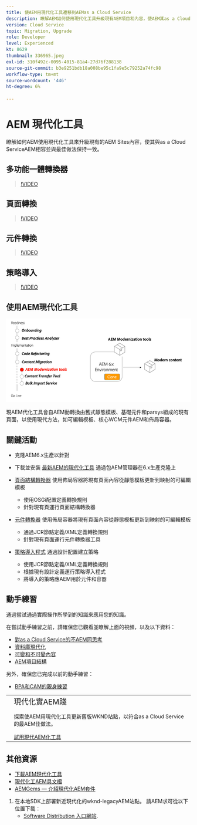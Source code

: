 ```yaml
---
title: 使AEM用現代化工具遷移到AEMas a Cloud Service
description: 瞭解AEM如何使用現代化工具升級現有AEM項目和內容，使AEM其as a Cloud Service相容。
version: Cloud Service
topic: Migration, Upgrade
role: Developer
level: Experienced
kt: 8629
thumbnail: 336965.jpeg
exl-id: 310f492c-0095-4015-81a4-27d76f288138
source-git-commit: b3e9251bdb18a008be95c1fa9e5c79252a74fc98
workflow-type: tm+mt
source-wordcount: '446'
ht-degree: 6%

---
```



# AEM 現代化工具

瞭解如何AEM使用現代化工具來升級現有的AEM Sites內容，使其與as a Cloud ServiceAEM相容並與最佳做法保持一致。

## 多功能一體轉換器

>[!VIDEO](https://video.tv.adobe.com/v/338802?quality=12&learn=on)

## 頁面轉換

>[!VIDEO](https://video.tv.adobe.com/v/338799?quality=12&learn=on)

## 元件轉換

>[!VIDEO](https://video.tv.adobe.com/v/338788?quality=12&learn=on)

## 策略導入

>[!VIDEO](https://video.tv.adobe.com/v/338797?quality=12&learn=on)

## 使用AEM現代化工具

![現代化AEM工具生命週期](./assets/aem-modernization-tools.png)

現AEM代化工具會自AEM動轉換由舊式靜態模板、基礎元件和parsys組成的現有頁面，以使用現代方法，如可編輯模板、核心WCM元件AEM和佈局容器。

## 關鍵活動

+ 克隆AEM6.x生產以針對
+ 下載並安裝 [最新AEM的現代化工具](https://github.com/adobe/aem-modernize-tools/releases/latest) 通過包AEM管理器在6.x生產克隆上

+ [頁面結構轉換器](https://opensource.adobe.com/aem-modernize-tools/pages/structure/about.html) 使用佈局容器將現有頁面內容從靜態模板更新到映射的可編輯模板
   + 使用OSGi配置定義轉換規則
   + 針對現有頁運行頁面結構轉換器

+ [元件轉換器](https://opensource.adobe.com/aem-modernize-tools/pages/component/about.html) 使用佈局容器將現有頁面內容從靜態模板更新到映射的可編輯模板
   + 通過JCR節點定義/XML定義轉換規則
   + 針對現有頁面運行元件轉換器工具

+ [策略導入程式](https://opensource.adobe.com/aem-modernize-tools/pages/policy/about.html) 通過設計配置建立策略
   + 使用JCR節點定義/XML定義轉換規則
   + 根據現有設計定義運行策略導入程式
   + 將導入的策略應AEM用於元件和容器

## 動手練習

通過嘗試通過實際操作所學到的知識來應用您的知識。

在嘗試動手練習之前，請確保您已觀看並瞭解上面的視頻，以及以下資料：

+ [對as a Cloud Service的不AEM同思考](./introduction.md)
+ [資料庫現代化](./repository-modernization.md)
+ [可變和不可變內容](../../developing/basics/mutable-immutable.md)
+ [AEM項目結構](https://experienceleague.adobe.com/docs/experience-manager-cloud-service/implementing/developing/aem-project-content-package-structure.html)

另外，確保您已完成以前的動手練習：

+ [BPA和CAM的親身練習](./bpa-and-cam.md#hands-on-exercise)

<table style="border-width:0">
    <tr>
        <td style="width:150px">
            <a  rel="noreferrer"
                target="_blank"
                href="https://github.com/adobe/aem-cloud-engineering-video-series-exercises/tree/session2-migration#bootcamp---session-2-migration-methodology"><img alt="實際練習GitHub儲存庫" src="./assets/github.png"/>
            </a>        
        </td>
        <td style="width:100%;margin-bottom:1rem;">
            <div style="font-size:1.25rem;font-weight:400;">現代化實AEM踐</div>
            <p style="margin:1rem 0">
                探索使AEM用現代化工具更新舊版WKND站點，以符合as a Cloud Service的最AEM佳做法。
            </p>
            <a  rel="noreferrer"
                target="_blank"
                href="https://github.com/adobe/aem-cloud-engineering-video-series-exercises/tree/session2-migration#bootcamp---session-2-migration-methodology" class="spectrum-Button spectrum-Button--primary spectrum-Button--sizeM">
                <span class="spectrum-Button-label has-no-wrap has-text-weight-bold">試用現代AEM化工具</span>
            </a>
        </td>
    </tr>
</table>

## 其他資源

+ [下載AEM現代化工具](https://github.com/adobe/aem-modernize-tools/releases/latest)
+ [現代化工AEM具文檔](https://opensource.adobe.com/aem-modernize-tools/)
+ [AEMGems — 介紹現代化AEM套件](https://helpx.adobe.com/experience-manager/kt/eseminars/gems/Introducing-the-AEM-Modernization-Suite.html)

1. 在本地SDK上部署新近現代化的wknd-legacyAEM站點。 請AEM求可從以下位置下載：
   + [Software Distribution 入口網站](https://experience.adobe.com/#/downloads/content/software-distribution/en/general.html).

